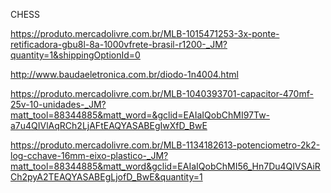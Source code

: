 CHESS

https://produto.mercadolivre.com.br/MLB-1015471253-3x-ponte-retificadora-gbu8l-8a-1000vfrete-brasil-r1200-_JM?quantity=1&shippingOptionId=0

http://www.baudaeletronica.com.br/diodo-1n4004.html

https://produto.mercadolivre.com.br/MLB-1040393701-capacitor-470mf-25v-10-unidades-_JM?matt_tool=88344885&matt_word=&gclid=EAIaIQobChMI97Tw-a7u4QIVlAqRCh2LjAFtEAQYASABEgIwXfD_BwE

https://produto.mercadolivre.com.br/MLB-1134182613-potenciometro-2k2-log-cchave-16mm-eixo-plastico-_JM?matt_tool=88344885&matt_word&gclid=EAIaIQobChMI56_Hn7Du4QIVSAiRCh2pyA2TEAQYASABEgLjofD_BwE&quantity=1

